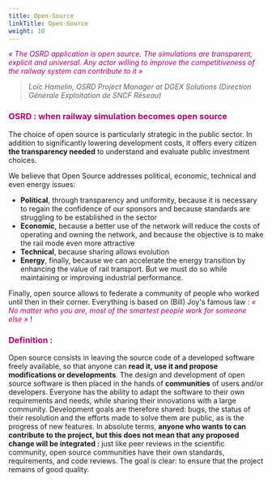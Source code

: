 ```yaml
---
title: Open-Source
linkTitle: Open-Source
weight: 10
---
```


*<font color=#aa026d>« The OSRD application is open source. The simulations are transparent, explicit and universal. Any actor willing to improve the competitiveness of the railway system can contribute to it »</font>*
>*Loïc Hamelin, OSRD Project Manager at DGEX Solutions (Direction Générale Exploitation de SNCF Réseau)*

### <font color=#aa026d>OSRD : when railway simulation becomes open source</font>

The choice of open source is particularly strategic in the public sector. In addition to significantly lowering development costs, it offers every citizen **the transparency needed** to understand and evaluate public investment choices.

We believe that Open Source addresses political, economic, technical and even energy issues:

- **Political**, through transparency and uniformity, because it is necessary to regain the confidence of our sponsors and because standards are struggling to be established in the sector  
- **Economic**, because a better use of the network will reduce the costs of operating and owning the network, and because the objective is to make the rail mode even more attractive
- **Technical**, because sharing allows evolution
- **Energy**, finally, because we can accelerate the energy transition by enhancing the value of rail transport. But we must do so while maintaining or improving industrial performance.

Finally, open source allows to federate a community of people who worked until then in their corner. Everything is based on (Bill) Joy's famous law : *<font color=#aa026d>« No matter who you are, most of the smartest people work for someone else »</font>* !



### <font color=#aa026d>Definition :</font>
Open source consists in leaving the source code of a developed software freely available, so that anyone can **read it, use it and propose modifications or developments**. The design and development of open source software is then placed in the hands of **communities** of users and/or developers.
Everyone has the ability to adapt the software to their own requirements and needs, while sharing their innovations with a large community. Development goals are therefore shared: bugs, the status of their resolution and the efforts made to solve them are public, as is the progress of new features.
In absolute terms, **anyone who wants to can contribute to the project, but this does not mean that any proposed change will be integrated :** just like peer reviews in the scientific community, open source communities have their own standards, requirements, and code reviews. The goal is clear: to ensure that the project remains of good quality.